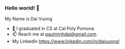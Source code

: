 ### Hello world! 👋

My Name is Dai Vuong

- 🔭 I graduated in CS at Cal Poly Pomona
- 📫 Reach me at paulminhdai@gmail.com
- My LinkedIn https://www.linkedin.com/in/daivuong/


